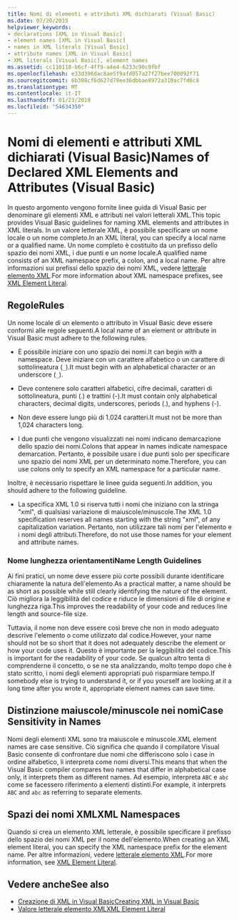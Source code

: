 ```yaml
---
title: Nomi di elementi e attributi XML dichiarati (Visual Basic)
ms.date: 07/20/2015
helpviewer_keywords:
- declarations [XML in Visual Basic]
- element names [XML in Visual Basic]
- names in XML literals [Visual Basic]
- attribute names [XML in Visual Basic]
- XML literals [Visual Basic], element names
ms.assetid: cc110118-b6cf-4ff9-a4e4-6233c90c9fbf
ms.openlocfilehash: e33d396dac8ae5f9afd057a27f27bee700092f71
ms.sourcegitcommit: 6b308cf6d627d78ee36dbbae8972a310ac7fd6c8
ms.translationtype: MT
ms.contentlocale: it-IT
ms.lasthandoff: 01/23/2019
ms.locfileid: "54634350"
---
```

# <a name="names-of-declared-xml-elements-and-attributes-visual-basic"></a><span data-ttu-id="208e0-102">Nomi di elementi e attributi XML dichiarati (Visual Basic)</span><span class="sxs-lookup"><span data-stu-id="208e0-102">Names of Declared XML Elements and Attributes (Visual Basic)</span></span>
<span data-ttu-id="208e0-103">In questo argomento vengono fornite linee guida di Visual Basic per denominare gli elementi XML e attributi nei valori letterali XML.</span><span class="sxs-lookup"><span data-stu-id="208e0-103">This topic provides Visual Basic guidelines for naming XML elements and attributes in XML literals.</span></span>  <span data-ttu-id="208e0-104">In un valore letterale XML, è possibile specificare un nome locale o un nome completo.</span><span class="sxs-lookup"><span data-stu-id="208e0-104">In an XML literal, you can specify a local name or a qualified name.</span></span> <span data-ttu-id="208e0-105">Un nome completo è costituito da un prefisso dello spazio dei nomi XML, i due punti e un nome locale.</span><span class="sxs-lookup"><span data-stu-id="208e0-105">A qualified name consists of an XML namespace prefix, a colon, and a local name.</span></span> <span data-ttu-id="208e0-106">Per altre informazioni sui prefissi dello spazio dei nomi XML, vedere [letterale elemento XML](../../../../visual-basic/language-reference/xml-literals/xml-element-literal.md).</span><span class="sxs-lookup"><span data-stu-id="208e0-106">For more information about XML namespace prefixes, see [XML Element Literal](../../../../visual-basic/language-reference/xml-literals/xml-element-literal.md).</span></span>  
  
## <a name="rules"></a><span data-ttu-id="208e0-107">Regole</span><span class="sxs-lookup"><span data-stu-id="208e0-107">Rules</span></span>  
 <span data-ttu-id="208e0-108">Un nome locale di un elemento o attributo in Visual Basic deve essere conformi alle regole seguenti.</span><span class="sxs-lookup"><span data-stu-id="208e0-108">A local name of an element or attribute in Visual Basic must adhere to the following rules.</span></span>  
  
-   <span data-ttu-id="208e0-109">È possibile iniziare con uno spazio dei nomi.</span><span class="sxs-lookup"><span data-stu-id="208e0-109">It can begin with a namespace.</span></span> <span data-ttu-id="208e0-110">Deve iniziare con un carattere alfabetico o un carattere di sottolineatura (`_`).</span><span class="sxs-lookup"><span data-stu-id="208e0-110">It must begin with an alphabetical character or an underscore (`_`).</span></span>  
  
-   <span data-ttu-id="208e0-111">Deve contenere solo caratteri alfabetici, cifre decimali, caratteri di sottolineatura, punti (.) e trattini (-).</span><span class="sxs-lookup"><span data-stu-id="208e0-111">It must contain only alphabetical characters, decimal digits, underscores, periods (.), and hyphens (-).</span></span>  
  
-   <span data-ttu-id="208e0-112">Non deve essere lungo più di 1.024 caratteri.</span><span class="sxs-lookup"><span data-stu-id="208e0-112">It must not be more than 1,024 characters long.</span></span>  
  
-   <span data-ttu-id="208e0-113">I due punti che vengono visualizzati nei nomi indicano demarcazione dello spazio dei nomi.</span><span class="sxs-lookup"><span data-stu-id="208e0-113">Colons that appear in names indicate namespace demarcation.</span></span> <span data-ttu-id="208e0-114">Pertanto, è possibile usare i due punti solo per specificare uno spazio dei nomi XML per un determinato nome.</span><span class="sxs-lookup"><span data-stu-id="208e0-114">Therefore, you can use colons only to specify an XML namespace for a particular name.</span></span>  
  
 <span data-ttu-id="208e0-115">Inoltre, è necessario rispettare le linee guida seguenti.</span><span class="sxs-lookup"><span data-stu-id="208e0-115">In addition, you should adhere to the following guideline.</span></span>  
  
-   <span data-ttu-id="208e0-116">La specifica XML 1.0 si riserva tutti i nomi che iniziano con la stringa "xml", di qualsiasi variazione di maiuscole/minuscole.</span><span class="sxs-lookup"><span data-stu-id="208e0-116">The XML 1.0 specification reserves all names starting with the string "xml", of any capitalization variation.</span></span> <span data-ttu-id="208e0-117">Pertanto, non utilizzare tali nomi per l'elemento e i nomi degli attributi.</span><span class="sxs-lookup"><span data-stu-id="208e0-117">Therefore, do not use those names for your element and attribute names.</span></span>  
  
### <a name="name-length-guidelines"></a><span data-ttu-id="208e0-118">Nome lunghezza orientamenti</span><span class="sxs-lookup"><span data-stu-id="208e0-118">Name Length Guidelines</span></span>  
 <span data-ttu-id="208e0-119">Ai fini pratici, un nome deve essere più corte possibili durante identificare chiaramente la natura dell'elemento.</span><span class="sxs-lookup"><span data-stu-id="208e0-119">As a practical matter, a name should be as short as possible while still clearly identifying the nature of the element.</span></span> <span data-ttu-id="208e0-120">Ciò migliora la leggibilità del codice e riduce le dimensioni di file di origine e lunghezza riga.</span><span class="sxs-lookup"><span data-stu-id="208e0-120">This improves the readability of your code and reduces line length and source-file size.</span></span>  
  
 <span data-ttu-id="208e0-121">Tuttavia, il nome non deve essere così breve che non in modo adeguato descrive l'elemento o come utilizzato dal codice.</span><span class="sxs-lookup"><span data-stu-id="208e0-121">However, your name should not be so short that it does not adequately describe the element or how your code uses it.</span></span> <span data-ttu-id="208e0-122">Questo è importante per la leggibilità del codice.</span><span class="sxs-lookup"><span data-stu-id="208e0-122">This is important for the readability of your code.</span></span> <span data-ttu-id="208e0-123">Se qualcun altro tenta di comprenderne il concetto, o se ne sta analizzando, molto tempo dopo che è stato scritto, i nomi degli elementi appropriati può risparmiare tempo.</span><span class="sxs-lookup"><span data-stu-id="208e0-123">If somebody else is trying to understand it, or if you yourself are looking at it a long time after you wrote it, appropriate element names can save time.</span></span>  
  
## <a name="case-sensitivity-in-names"></a><span data-ttu-id="208e0-124">Distinzione maiuscole/minuscole nei nomi</span><span class="sxs-lookup"><span data-stu-id="208e0-124">Case Sensitivity in Names</span></span>  
 <span data-ttu-id="208e0-125">Nomi degli elementi XML sono tra maiuscole e minuscole.</span><span class="sxs-lookup"><span data-stu-id="208e0-125">XML element names are case sensitive.</span></span> <span data-ttu-id="208e0-126">Ciò significa che quando il compilatore Visual Basic consente di confrontare due nomi che differiscono solo i case in ordine alfabetico, li interpreta come nomi diversi.</span><span class="sxs-lookup"><span data-stu-id="208e0-126">This means that when the Visual Basic compiler compares two names that differ in alphabetical case only, it interprets them as different names.</span></span> <span data-ttu-id="208e0-127">Ad esempio, interpreta `ABC` e `abc` come se facessero riferimento a elementi distinti.</span><span class="sxs-lookup"><span data-stu-id="208e0-127">For example, it interprets `ABC` and `abc` as referring to separate elements.</span></span>  
  
## <a name="xml-namespaces"></a><span data-ttu-id="208e0-128">Spazi dei nomi XML</span><span class="sxs-lookup"><span data-stu-id="208e0-128">XML Namespaces</span></span>  
 <span data-ttu-id="208e0-129">Quando si crea un elemento XML letterale, è possibile specificare il prefisso dello spazio dei nomi XML per il nome dell'elemento.</span><span class="sxs-lookup"><span data-stu-id="208e0-129">When creating an XML element literal, you can specify the XML namespace prefix for the element name.</span></span> <span data-ttu-id="208e0-130">Per altre informazioni, vedere [letterale elemento XML](../../../../visual-basic/language-reference/xml-literals/xml-element-literal.md).</span><span class="sxs-lookup"><span data-stu-id="208e0-130">For more information, see [XML Element Literal](../../../../visual-basic/language-reference/xml-literals/xml-element-literal.md).</span></span>  
  
## <a name="see-also"></a><span data-ttu-id="208e0-131">Vedere anche</span><span class="sxs-lookup"><span data-stu-id="208e0-131">See also</span></span>
- [<span data-ttu-id="208e0-132">Creazione di XML in Visual Basic</span><span class="sxs-lookup"><span data-stu-id="208e0-132">Creating XML in Visual Basic</span></span>](../../../../visual-basic/programming-guide/language-features/xml/creating-xml.md)
- [<span data-ttu-id="208e0-133">Valore letterale elemento XML</span><span class="sxs-lookup"><span data-stu-id="208e0-133">XML Element Literal</span></span>](../../../../visual-basic/language-reference/xml-literals/xml-element-literal.md)

